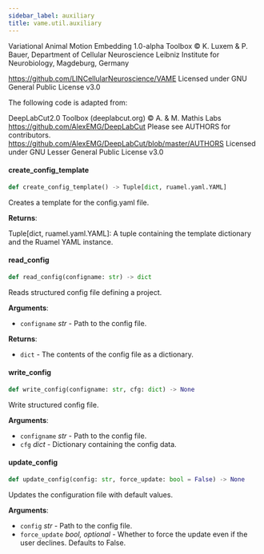 ```yaml
---
sidebar_label: auxiliary
title: vame.util.auxiliary
---
```


Variational Animal Motion Embedding 1.0-alpha Toolbox
© K. Luxem &amp; P. Bauer, Department of Cellular Neuroscience
Leibniz Institute for Neurobiology, Magdeburg, Germany

https://github.com/LINCellularNeuroscience/VAME
Licensed under GNU General Public License v3.0

The following code is adapted from:

DeepLabCut2.0 Toolbox (deeplabcut.org)
© A. &amp; M. Mathis Labs
https://github.com/AlexEMG/DeepLabCut
Please see AUTHORS for contributors.
https://github.com/AlexEMG/DeepLabCut/blob/master/AUTHORS
Licensed under GNU Lesser General Public License v3.0

#### create\_config\_template

```python
def create_config_template() -> Tuple[dict, ruamel.yaml.YAML]
```

Creates a template for the config.yaml file.

**Returns**:

  Tuple[dict, ruamel.yaml.YAML]: A tuple containing the template dictionary and the Ruamel YAML instance.

#### read\_config

```python
def read_config(configname: str) -> dict
```

Reads structured config file defining a project.

**Arguments**:

- `configname` _str_ - Path to the config file.
  

**Returns**:

- `dict` - The contents of the config file as a dictionary.

#### write\_config

```python
def write_config(configname: str, cfg: dict) -> None
```

Write structured config file.

**Arguments**:

- `configname` _str_ - Path to the config file.
- `cfg` _dict_ - Dictionary containing the config data.

#### update\_config

```python
def update_config(config: str, force_update: bool = False) -> None
```

Updates the configuration file with default values.

**Arguments**:

- `config` _str_ - Path to the config file.
- `force_update` _bool, optional_ - Whether to force the update even if the user declines. Defaults to False.

